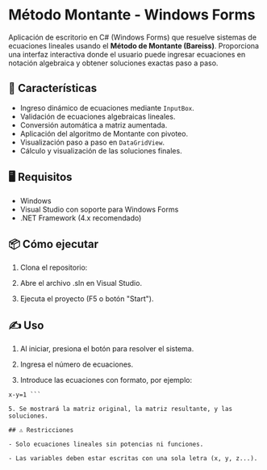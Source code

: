 # Método Montante - Windows Forms

Aplicación de escritorio en C# (Windows Forms) que resuelve sistemas de ecuaciones lineales usando el **Método de Montante (Bareiss)**. Proporciona una interfaz interactiva donde el usuario puede ingresar ecuaciones en notación algebraica y obtener soluciones exactas paso a paso.

## 🚀 Características

- Ingreso dinámico de ecuaciones mediante `InputBox`.
- Validación de ecuaciones algebraicas lineales.
- Conversión automática a matriz aumentada.
- Aplicación del algoritmo de Montante con pivoteo.
- Visualización paso a paso en `DataGridView`.
- Cálculo y visualización de las soluciones finales.

## 🖥️ Requisitos

- Windows
- Visual Studio con soporte para Windows Forms
- .NET Framework (4.x recomendado)

## 📦 Cómo ejecutar

1. Clona el repositorio:

2. Abre el archivo .sln en Visual Studio.

3. Ejecuta el proyecto (F5 o botón "Start").

## ✍️ Uso

1. Al iniciar, presiona el botón para resolver el sistema.

2. Ingresa el número de ecuaciones.

3. Introduce las ecuaciones con formato, por ejemplo:

 ``` 2x+3y=6
x-y=1 ``` 

5. Se mostrará la matriz original, la matriz resultante, y las soluciones.

## ⚠️ Restricciones

- Solo ecuaciones lineales sin potencias ni funciones.

- Las variables deben estar escritas con una sola letra (x, y, z...).
